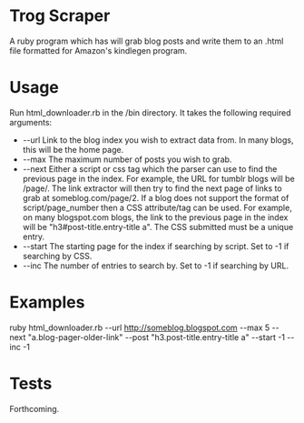 Trog Scraper
============

A ruby program which has will grab blog posts and write them to an .html file formatted for Amazon's kindlegen program.

Usage
=====
Run html_downloader.rb in the /bin directory. It takes the following
required arguments:
* --url Link to the blog index you wish to extract data from. In many blogs, this will be the home page.
* --max The maximum number of posts you wish to grab.
* --next Either a script or css tag which the parser can use to find the previous page in the index. For example, the URL for tumblr blogs will be /page/. The
link extractor will then try to find the next page of links to grab at someblog.com/page/2.
If a blog does not support the format of script/page_number then a CSS attribute/tag can be used. For example, on many blogspot.com blogs, the link to the
previous page in the index will be "h3#post-title.entry-title a". The CSS submitted must be a unique entry.
* --start The starting page for the index if searching by script. Set to -1 if searching by CSS.
* --inc The number of entries to search by. Set to -1 if searching by URL.

Examples
========
ruby html_downloader.rb --url http://someblog.blogspot.com --max 5 --next "a.blog-pager-older-link" --post "h3.post-title.entry-title a" --start -1 --inc -1


Tests
=====
Forthcoming.

